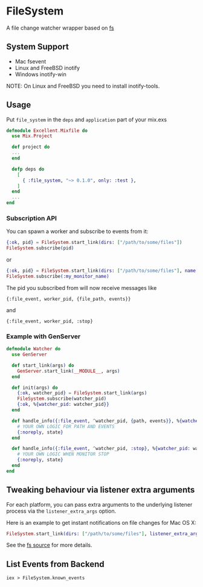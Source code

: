 FileSystem
=========

A file change watcher wrapper based on [fs](https://github.com/synrc/fs)

## System Support

- Mac fsevent
- Linux and FreeBSD inotify
- Windows inotify-win

NOTE: On Linux and FreeBSD you need to install inotify-tools.

## Usage

Put `file_system` in the `deps` and `application` part of your mix.exs

``` elixir
defmodule Excellent.Mixfile do
  use Mix.Project

  def project do
  ...
  end

  defp deps do
    [
      { :file_system, "~> 0.1.0", only: :test },
    ]
  end
  ...
end
```


### Subscription API

You can spawn a worker and subscribe to events from it:

```elixir
{:ok, pid} = FileSystem.start_link(dirs: ["/path/to/some/files"])
FileSystem.subscribe(pid)
```

or

```elixir
{:ok, pid} = FileSystem.start_link(dirs: ["/path/to/some/files"], name: :my_monitor_name)
FileSystem.subscribe(:my_monitor_name)
```

The pid you subscribed from will now receive messages like

```
{:file_event, worker_pid, {file_path, events}}
```
and
```
{:file_event, worker_pid, :stop}
```

### Example with GenServer

```elixir
defmodule Watcher do
  use GenServer

  def start_link(args) do
    GenServer.start_link(__MODULE__, args)
  end

  def init(args) do
    {:ok, watcher_pid} = FileSystem.start_link(args)
    FileSystem.subscribe(watcher_pid)
    {:ok, %{watcher_pid: watcher_pid}}
  end

  def handle_info({:file_event, ^watcher_pid, {path, events}}, %{watcher_pid: watcher_pid}=state) do
    # YOUR OWN LOGIC FOR PATH AND EVENTS
    {:noreply, state}
  end

  def handle_info({:file_event, ^watcher_pid, :stop}, %{watcher_pid: watcher_pid}=state) do
    # YOUR OWN LOGIC WHEN MONITOR STOP
    {:noreply, state}
  end
end
```


## Tweaking behaviour via listener extra arguments

For each platform, you can pass extra arguments to the underlying listener process via the `listener_extra_args` option.

Here is an example to get instant notifications on file changes for Mac OS X:

```elixir
FileSystem.start_link(dirs: ["/path/to/some/files"], listener_extra_args: "--latency=0.0")
```

See the [fs source](https://github.com/synrc/fs/tree/master/c_src) for more details.

## List Events from Backend

```shell
iex > FileSystem.known_events
```
